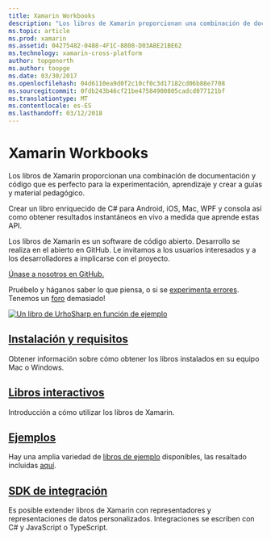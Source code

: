 ```yaml
---
title: Xamarin Workbooks
description: "Los libros de Xamarin proporcionan una combinación de documentación y código que es perfecto para la experimentación, aprendizaje y crear a guías y material pedagógico."
ms.topic: article
ms.prod: xamarin
ms.assetid: 04275482-0488-4F1C-8808-D03A8E21BE62
ms.technology: xamarin-cross-platform
author: topgenorth
ms.author: toopge
ms.date: 03/30/2017
ms.openlocfilehash: 04d6110ea9d0f2c10cf0c3d17182cd06b88e7708
ms.sourcegitcommit: 0fdb243b46cf21be47584900805cadcd077121bf
ms.translationtype: MT
ms.contentlocale: es-ES
ms.lasthandoff: 03/12/2018
---
```

# <a name="xamarin-workbooks"></a>Xamarin Workbooks

Los libros de Xamarin proporcionan una combinación de documentación y código que es perfecto para la experimentación, aprendizaje y crear a guías y material pedagógico.

Crear un libro enriquecido de C# para Android, iOS, Mac, WPF y consola así como obtener resultados instantáneos en vivo a medida que aprende estas API.

Los libros de Xamarin es un software de código abierto. Desarrollo se realiza en el abierto en GitHub. Le invitamos a los usuarios interesados y a los desarrolladores a implicarse con el proyecto.

<a class="github-button" href="https://github.com/Microsoft/workbooks" data-size="large" aria-label="View Microsoft/workbooks on GitHub">Únase a nosotros en GitHub.</a>

Pruébelo y háganos saber lo que piensa, o si se [experimenta errores](~/tools/workbooks/install.md#reporting-bugs). Tenemos un [foro](https://forums.xamarin.com/categories/inspector) demasiado!

[![](images/interactive-1.0.0-urho-planet-earth-small.png "Un libro de UrhoSharp en función de ejemplo")](images/interactive-1.0.0-urho-planet-earth.png#lightbox)

## <a name="installation-and-requirementsinstallmd"></a>[Instalación y requisitos](install.md)

Obtener información sobre cómo obtener los libros instalados en su equipo Mac o Windows.

## <a name="interactive-workbooksworkbookmd"></a>[Libros interactivos](workbook.md)

Introducción a cómo utilizar los libros de Xamarin.

## <a name="samplessamplesindexmd"></a>[Ejemplos](samples/index.md)

Hay una amplia variedad de [libros de ejemplo](https://developer.xamarin.com/workbooks/) disponibles, las resaltado incluidas [aquí](samples/index.md).

## <a name="integration-sdksdkindexmd"></a>[SDK de integración](sdk/index.md)

Es posible extender libros de Xamarin con representadores y representaciones de datos personalizados. Integraciones se escriben con C# y JavaScript o TypeScript.

<script async defer src="https://buttons.github.io/buttons.js"></script>